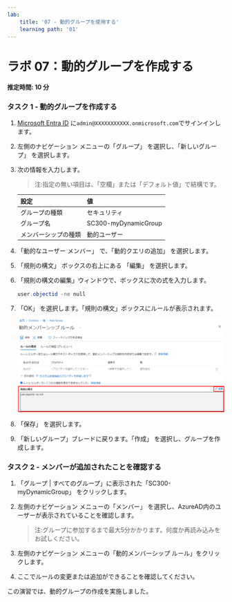 ```yaml
---
lab:
    title: '07 - 動的グループを使用する'
    learning path: '01'
---
```


# ラボ 07：動的グループを作成する

#### 推定時間: 10 分

### タスク 1 - 動的グループを作成する

1. [Microsoft Entra ID]( https://portal.azure.com/#blade/Microsoft_AAD_IAM/ActiveDirectoryMenuBlade/Overview) に`admin@XXXXXXXXXXX.onmicrosoft.com`でサインインします。

2. 左側のナビゲーション メニューの「グループ」 を選択し、「新しいグループ」 を選択します。

3. 次の情報を入力します。

    > 注:指定の無い項目は、「空欄」または「デフォルト値」で結構です。

    | 設定                 | 値                   |
    | :------------------- | :------------------- |
    | グループの種類       | セキュリティ         |
    | グループ名           | SC300-myDynamicGroup |
    | メンバーシップの種類 | 動的ユーザー         |

7. 「動的なユーザー メンバー」 で、「動的クエリの追加」 を選択します。

8. 「規則の構文」 ボックスの右上にある 「編集」 を選択します。

9. 「規則の構文の編集」ウィンドウで、ボックスに次の式を入力します。

    ```powershell
    user.objectid -ne null
    ```

10. 「OK」 を選択します。「規則の構文」ボックスにルールが表示されます。

    ![規則の構文が強調表示されている「動的メンバーシップ ルール」ブレードを表示する画面イメージ](./media/lp1-mod3-dynamic-group-membership-rule.png)

8. 「保存」 を選択します。

9. 「新しいグループ」ブレードに戻ります。「作成」 を選択し、グループを作成します。

    

### タスク 2 - メンバーが追加されたことを確認する

1. 「グループ | すべてのグループ」に表示された「SC300-myDynamicGroup」 をクリックします。

2. 左側のナビゲーション メニューの「メンバー」 を選択し、AzureAD内のユーザーが表示されていることを確認します。

   > 注:グループに参加するまで最大5分かかります。何度か再読み込みをお試しください。

3. 左側のナビゲーション メニューの「動的メンバーシップ ルール」をクリックします。

4. ここでルールの変更または追加ができることを確認してください。

   

この演習では、動的グループの作成を実施しました。
